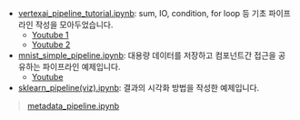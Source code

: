 * [vertexai_pipeline_tutorial.ipynb](https://github.com/silverstar0727/ML-Pipeline-Tutorial/blob/main/vertex-ai-pipeline/vertexai_pipeline_tutorial.ipynb): sum, IO, condition, for loop 등 기초 파이프라인 작성을 모아두었습니다.
  * [Youtube 1](https://www.youtube.com/watch?v=WAVypTYYkek)
  * [Youtube 2](https://www.youtube.com/watch?v=hQvOMeypO4I)
* [mnist_simple_pipeline.ipynb](https://github.com/silverstar0727/ML-Pipeline-Tutorial/blob/main/vertex-ai-pipeline/mnist_simple_pipeline.ipynb): 대용량 데이터를 저장하고 컴포넌트간 접근을 공유하는 파이프라인 예제입니다.
  * [Youtube](https://www.youtube.com/watch?v=dIK2YXAfla4)
* [sklearn_pipeline(viz).ipynb](https://github.com/silverstar0727/ML-Pipeline-Tutorial/blob/main/vertex-ai-pipeline/sklearn_pipeline(viz).ipynb): 결과의 시각화 방법을 작성한 예제입니다.


> [metadata_pipeline.ipynb](https://github.com/silverstar0727/ML-Pipeline-Tutorial/blob/main/vertex-ai-pipeline/metadata_pipeline.ipynb)
